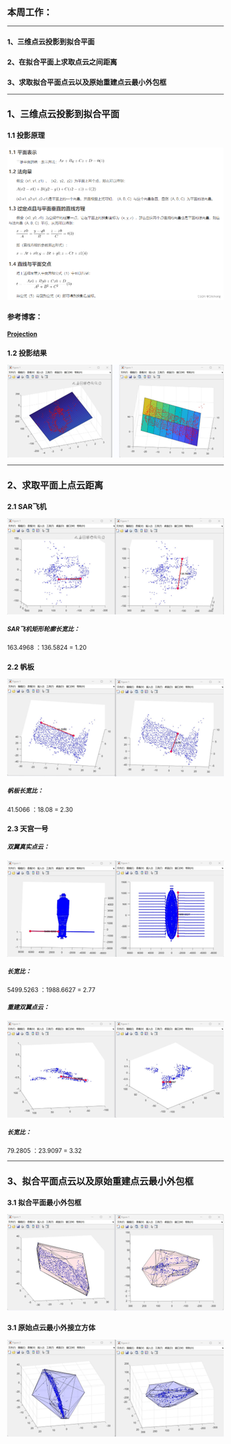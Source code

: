 ## 本周工作：

------

### 1、三维点云投影到拟合平面

### 2、在拟合平面上求取点云之间距离

### 3、求取拟合平面点云以及原始重建点云最小外包框

------

## 1、三维点云投影到拟合平面

### 1.1 投影原理

![1](./images/2022.11.25/1.png)

### 参考博客：

#### [Projection](https://blog.csdn.net/weixin_44751294/article/details/127616105)

### 1.2 投影结果

![1](./images/2022.11.25/1.jpg)

------

## 2、求取平面上点云距离

### 2.1 SAR飞机

![2](./images/2022.11.25/2.jpg)

##### SAR飞机矩形轮廓长宽比：

163.4968 ：136.5824 = 1.20

### 2.2 帆板

![3](./images/2022.11.25/3.jpg)

##### 帆板长宽比：

41.5066 ：18.08 = 2.30

### 2.3 天宫一号

##### 双翼真实点云：

![image-20221122195459514](./images/2022.11.25/4.jpg)

##### 长宽比：

5499.5263 ：1988.6627 = 2.77

##### 重建双翼点云：

![image-20221122195755891](./images/2022.11.25/5.jpg)

##### 长宽比：

79.2805 ：23.9097 = 3.32

------

## 3、拟合平面点云以及原始重建点云最小外包框

### 3.1 拟合平面最小外包框

![6](./images/2022.11.25/6.jpg)

### 3.1 原始点云最小外接立方体

![7](./images/2022.11.25/7.jpg)





